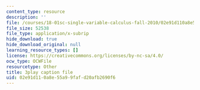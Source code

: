 ```yaml
---
content_type: resource
description: ''
file: /courses/18-01sc-single-variable-calculus-fall-2010/02e91d110a8e55a99fafd20afb2690f6_7K1sB05pE0A.vtt
file_size: 52538
file_type: application/x-subrip
hide_download: true
hide_download_original: null
learning_resource_types: []
license: https://creativecommons.org/licenses/by-nc-sa/4.0/
ocw_type: OCWFile
resourcetype: Other
title: 3play caption file
uid: 02e91d11-0a8e-55a9-9faf-d20afb2690f6
---
```

